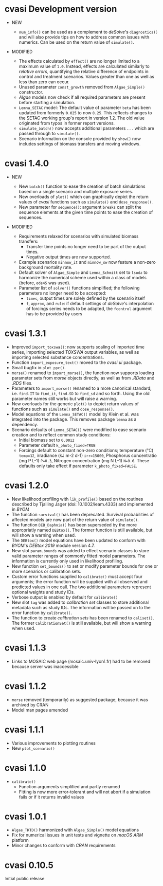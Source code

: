 # cvasi Development version

* NEW

   * `num_info()` can be used as a complement to *deSolve*'s `diagnostics()` and will also
      provide tips on how to address common issues with numerics. Can be used
      on the return value of `simulate()`.

* MODIFIED

   * The effects calculated by `effect()` are no longer limited to a maximum
     value of `1.0`. Instead, effects are calculated similarly to *relative errors*,
     quantifying the relative difference of endpoints in control and treatment
     scenarios. Values greater than one as well as less than zero can occur.
   * Unused parameter `const_growth` removed from `Algae_Simple()` constructor.
   * *Algae* models now check if all required parameters are present before
     starting a simulation.
   * `Lemna_SETAC` model: The default value of parameter `beta` has been updated
      from formerly `0.025` to now `0.25`. This reflects changes to the
      SETAC working group's report in version 1.2. The old value originated from
      typos in former report versions.
   * `simulate_batch()` now accepts additional parameters `...` which are passed
     through to `simulate()`.
   * Scenario information on the console provided by `show()` now includes
     settings of biomass transfers and moving windows.

# cvasi 1.4.0

* NEW
   * New `batch()` function to ease the creation of batch simulations based on a
     single scenario and multiple exposure series.
   * New overloads of `plot()` which can graphically depict the return values of
     *cvasi* functions such as `simulate()` and `dose_response()`.
   * New parameter for `sequence()`: argument `breaks` can split the sequence
     elements at the given time points to ease the creation of sequences.
     
* MODIFIED
   * Requirements relaxed for scenarios with simulated biomass transfers:
      * Transfer time points no longer need to be part of the output times.
      * Negative output times are now supported.
   * Example scenarios `minnow_it` and `minnow_sw` now feature a non-zero
     background mortality rate.
   * Default solver of `Algae_Simple` and `Lemna_Schmitt` set to `lsoda`
     to harmonize the numerical scheme used within a class of models
     (before, `ode45` was used).
    * Parameter list of `solver()` functions simplified; the following parameters
      no longer need to be accepted:
      * `times`, output times are solely defined by the scenario itself
      * `f`, `approx`, and `rule`: if default settings of *deSolve*'s interpolation of
        forcings series needs to be adapted, the `fcontrol` argument has to be
        provided by users

# cvasi 1.3.1

* Improved `import_toxswa()`: now supports scaling of imported time series,
  importing selected *TOXSWA* output variables, as well as importing selected
  substance concentrations.
* Function `import_exposure_text()` moved to the *cvasi.ui* package.
* Small bugfix in `plot_ppc()`.
* `morse()` renamed to `import_morse()`, the function now supports loading
  parameter sets from *morse* objects directly, as well as from *.RData* and
  *.RDS* files.
* Parameters to `import_morse()` renamed to a more canonical standard, i.e.
  `find.IT` to `find_it`, `find.SD` to `find_sd` and so forth. Using the old
  parameter names still works but will raise a warning.
* New overloads for the generic `plot()` to depict return values of functions
  such as `simulate()` and `dose_response()`.
* Model equations of the `Lemna_SETAC()` model by Klein et al. was integrated
  into the package. This removes package `lemna` as a dependency.
* Scenario defaults of `Lemna_SETAC()` were modified to ease scenario creation
  and to reflect common study conditions:
    * Initial biomass set to `0.0012` 
    * Parameter default `k_photo_fixed=TRUE`
    * Forcings default to constant non-zero conditions; temperature (°C) `temp=12`, 
      irradiance (kJ m-2 d-1) `irr=15000`, Phosphorus concentratio (mg P L-1) `P=0.3`,
      Nitrogen concentration (mg N L-1) `N=0.6`. These defaults only take effect
      if parameter `k_photo_fixed=FALSE`.

# cvasi 1.2.0

* New likelihood profiling with `lik_profile()` based on the routines described
  by Tjalling Jager (doi: 10.1002/ieam.4333) and implemented in *BYOM*
* The function `survival()` has been deprecated. Survival probabilities of
  affected models are now part of the return value of `simulate()`.
* The function `DEB_Daphnia()` has been superseded by the more appropriatly
  named `DEBtox()`. The former function is still available, but will show a
  warning when used.
* The `DEBtox()` model equations have been updated to conform with *BYOM*'s
  *DEBtox 2019* module version 4.7.
* New slot `param.bounds` was added to effect scenario classes to store valid
  parameter ranges of commonly fitted model parameters. The information is 
  currently only used in likelihood profiling.
* New function `set_bounds()` to set or modify parameter bounds for one or more
  scenarios or calibration sets.
* Custom error functions supplied to `calibrate()` must accept four arguments;
  the error function will be supplied with all observed and predicted values in
  one call. The two additional parameters represent optional weights and
  study IDs.
* Verbose output is enabled by default for `calibrate()`
* New slot `tag` was added to *calibration set* classes to store additional
  metadata such as study IDs. The information will be passed on to the error
  function by `calibrate()`.
* The function to create *calibration sets* has been renamed to `caliset()`.
  The former `CalibrationSet()` is still available, but will show a warning
  when used.

# cvasi 1.1.3

* Links to MOSAIC web page (mosaic.univ-lyon1.fr) had to be removed because
  server was inaccessible

# cvasi 1.1.2

* `morse` removed (temporarily) as suggested package, because it was archived by CRAN
* Model man pages amended

# cvasi 1.1.1

* Various improvements to plotting routines
* New `plot_scenario()`

# cvasi 1.1.0

* `calibrate()`
  * Function arguments simplified and partly renamed
  * Fitting is now more error-tolerant and will not abort if a simulation
    fails or if it returns invalid values

# cvasi 1.0.1

* `Algae_TKTD()` harmonized with `Algae_Simple()` model equations
* Fix for numerical issues in unit tests and vignette on *macOS ARM* platform
* Minor changes to conform with *CRAN* requirements

# cvasi 0.10.5

Initial public release
